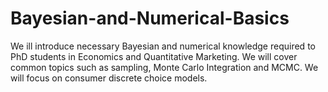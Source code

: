 # Bayesian-and-Numerical-Basics
We ill introduce necessary Bayesian and numerical knowledge required to PhD students in Economics and Quantitative Marketing.
We will cover common topics such as sampling, Monte Carlo Integration and MCMC. We will focus on consumer discrete choice models.
